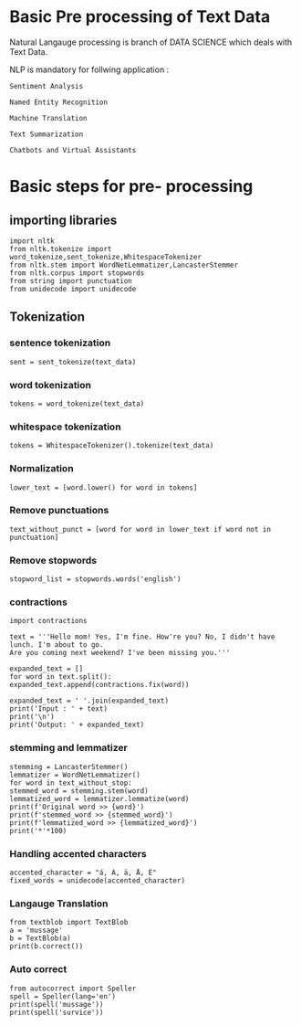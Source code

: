 
# Basic Pre processing of Text Data

Natural Langauge processing is branch of DATA SCIENCE which deals with Text Data.

NLP is mandatory for follwing application :
   
    Sentiment Analysis

    Named Entity Recognition

    Machine Translation

    Text Summarization

    Chatbots and Virtual Assistants 

# Basic steps for pre- processing 
## importing libraries
    import nltk
    from nltk.tokenize import word_tokenize,sent_tokenize,WhitespaceTokenizer
    from nltk.stem import WordNetLemmatizer,LancasterStemmer
    from nltk.corpus import stopwords
    from string import punctuation
    from unidecode import unidecode
## Tokenization
### sentence tokenization
    sent = sent_tokenize(text_data)
### word tokenization
    tokens = word_tokenize(text_data)
### whitespace tokenization
    tokens = WhitespaceTokenizer().tokenize(text_data)
### Normalization
    lower_text = [word.lower() for word in tokens]

### Remove punctuations
    text_without_punct = [word for word in lower_text if word not in punctuation]
### Remove stopwords
    stopword_list = stopwords.words('english')

### contractions
    import contractions

    text = '''Hello mom! Yes, I'm fine. How're you? No, I didn't have lunch. I'm about to go.
    Are you coming next weekend? I've been missing you.'''
 
    expanded_text = []   
    for word in text.split():
    expanded_text.append(contractions.fix(word))  
   
    expanded_text = ' '.join(expanded_text)
    print('Input : ' + text)
    print('\n')
    print('Output: ' + expanded_text)

### stemming and lemmatizer
    stemming = LancasterStemmer()
    lemmatizer = WordNetLemmatizer()
    for word in text_without_stop:
    stemmed_word = stemming.stem(word)
    lemmatized_word = lemmatizer.lemmatize(word)
    print(f'Original word >> {word}')
    print(f'stemmed_word >> {stemmed_word}')
    print(f'lemmatized_word >> {lemmatized_word}')
    print('*'*100)
### Handling accented characters
    accented_character = "á, À, ä, Å, É"
    fixed_words = unidecode(accented_character)
### Langauge Translation
    from textblob import TextBlob
    a = 'mussage'
    b = TextBlob(a)
    print(b.correct())
### Auto correct
    from autocorrect import Speller
    spell = Speller(lang='en')
    print(spell('mussage'))
    print(spell('survice'))
    
